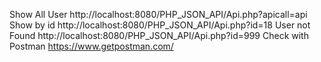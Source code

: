 Show All  User http://localhost:8080/PHP_JSON_API/Api.php?apicall=api 
Show by id http://localhost:8080/PHP_JSON_API/Api.php?id=18
User not Found http://localhost:8080/PHP_JSON_API/Api.php?id=999
Check with Postman https://www.getpostman.com/
